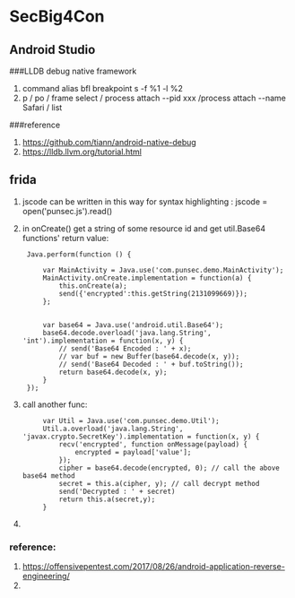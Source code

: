 # SecBig4Con
## Android Studio
###LLDB debug native framework
1. command alias bfl breakpoint s -f %1 -l %2
2. p / po / frame select / process attach --pid xxx /process attach --name Safari / list

###reference
1. https://github.com/tiann/android-native-debug
2. https://lldb.llvm.org/tutorial.html


## frida
1. jscode can be written in this way for syntax highlighting : jscode = open('punsec.js').read()
2. in onCreate() get a string of some resource id and get util.Base64 functions' return value:

        Java.perform(function () {

            var MainActivity = Java.use('com.punsec.demo.MainActivity');
            MainActivity.onCreate.implementation = function(a) {
                this.onCreate(a);
                send({'encrypted':this.getString(2131099669)});
            };


            var base64 = Java.use('android.util.Base64');
            base64.decode.overload('java.lang.String', 'int').implementation = function(x, y) {
                // send('Base64 Encoded : ' + x);
                // var buf = new Buffer(base64.decode(x, y));
                // send('Base64 Decoded : ' + buf.toString());
                return base64.decode(x, y);
            }
        });

3. call another func:

            var Util = Java.use('com.punsec.demo.Util');
            Util.a.overload('java.lang.String', 'javax.crypto.SecretKey').implementation = function(x, y) {
                recv('encrypted', function onMessage(payload) { 
                    encrypted = payload['value']; 
                });
                cipher = base64.decode(encrypted, 0); // call the above base64 method
                secret = this.a(cipher, y); // call decrypt method
                send('Decrypted : ' + secret)
                return this.a(secret,y);
            }

4. 
### reference:
1. https://offensivepentest.com/2017/08/26/android-application-reverse-engineering/
2. 

#
